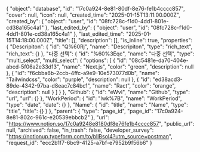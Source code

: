 {
"object": "database",
"id": "17c0a924-8e81-80df-8e76-fe1b4cccc857",
"cover": null,
"icon": null,
"created_time": "2025-01-15T13:11:00.000Z",
"created_by": {
"object": "user",
"id": "08fc728c-f1d0-4dd1-801e-cd38a165c4a1"
},
"last_edited_by": {
"object": "user",
"id": "08fc728c-f1d0-4dd1-801e-cd38a165c4a1"
},
"last_edited_time": "2025-01-15T14:18:00.000Z",
"title": [],
"description": [],
"is_inline": true,
"properties": {
"Descripiton": {
"id": "Q%60Rj",
"name": "Descripiton",
"type": "rich_text",
"rich_text": {}
},
"다중 선택": {
"id": "%60%3Eqc",
"name": "다중 선택",
"type": "multi_select",
"multi_select": {
"options": [
{
"id": "08c5481e-da70-404e-abcd-5f06a2e33d13",
"name": "Next.js",
"color": "green",
"description": null
},
{
"id": "f6cbba6b-2ccb-4ffc-a9e9-10e573077d0b",
"name": "Tailwindcss",
"color": "purple",
"description": null
},
{
"id": "ed38acd3-89de-4342-97ba-d8eac7c84bc1",
"name": "Ract",
"color": "orange",
"description": null
}
]
}
},
"Github": {
"id": "eWvI",
"name": "Github",
"type": "url",
"url": {}
},
"WorkPeriod": {
"id": "lwk%7B",
"name": "WorkPeriod",
"type": "date",
"date": {}
},
"Name": {
"id": "title",
"name": "Name",
"type": "title",
"title": {}
}
},
"parent": {
"type": "page_id",
"page_id": "17c0a924-8e81-802c-961c-e20539ebbcb2"
},
"url": "https://www.notion.so/17c0a9248e8180df8e76fe1b4cccc857",
"public_url": null,
"archived": false,
"in_trash": false,
"developer_survey": "https://notionup.typeform.com/to/bllBsoI4?utm_source=postman",
"request_id": "ecc2b1f7-6bc9-4125-a7bf-e7952b9f56b6"
}

